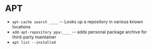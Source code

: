 # APT

- ```apt-cache search ____``` -- Looks up a repository in various known locations
- ```add-apt-repository ppa:____``` -- adds personal package archive for third-party maintainer
- ```apt list --installed```

